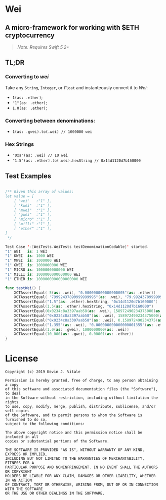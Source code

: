 # Wei

## A micro-framework for working with $ETH cryptocurrency

> _Note: Requires Swift 5.2+_

## TL;DR

### Converting to _wei_

Take any `String`, `Integer`, or `Float` and instanteously convert it to _Wei_:

  - `1(as: .ether)`;
  - `"1"(as: .ether)`;  
  - `1.0(as: .ether)`;  
  
### Converting between denominations:

  - `1(as: .gwei).to(.wei) // 1000000 wei`

### Hex Strings

  - `"0xa"(as: .wei) // 10 wei`
  - `"1.5"(as: .ether).to(.wei).hexString // 0x14d1120d7b160000`

## Test Examples

```swift

/** Given this array of values:
let value = [
    [ "wei"   :"1" ],
    [ "kwei"  :"1" ],
    [ "mwei"  :"1" ],
    [ "gwei"  :"1" ],
    [ "micro" :"1" ],
    [ "milli" :"1" ],
    [ "ether" :"1" ],
]
 */

Test Case '-[WeiTests.WeiTests testDenominationCodable]' started.
"1" WEI   is: 1 WEI
"1" KWEI  is: 1000 WEI
"1" MWEI  is: 1000000 WEI
"1" GWEI  is: 1000000000 WEI
"1" MICRO is: 1000000000000 WEI
"1" MILLI is: 1000000000000000 WEI
"1" ETHER is: 1000000000000000000 WEI
```

```swift
func testWei() {
    XCTAssertEqual( 5(as: .wei), "0.000000000000000005"(as: .ether))
    XCTAssertEqual( "79992437899999999995"(as: .wei), "79.992437899999999995"(as: .ether))
    XCTAssertEqual("1.5"(as: .ether).hexString, "0x14d1120d7b160000")
    XCTAssertEqual(1.5(as: .ether).hexString, "0x14d1120d7b160000")
    XCTAssertEqual(0x0234c8a3397aab58(as: .wei), 158972490234375000(as: .wei))
    XCTAssertEqual("0x0234c8a3397aab58"(as: .wei), 158972490234375000(as: .wei).to(.ether))
    XCTAssertEqual("0x0234c8a3397aab58"(as: .wei), 0.158972490234375(as: .ether))
    XCTAssertEqual("1.355"(as: .wei), "0.000000000000000001355"(as: .ether))
    XCTAssertEqual(1.0(as: .gwei), 1000000000(as: .wei))
    XCTAssertEqual(10_000(as: .gwei), 0.00001(as: .ether))
}
```

# License
```
Copyright (c) 2019 Kevin J. Vitale

Permission is hereby granted, free of charge, to any person obtaining a copy 
of this software and associated documentation files (the "Software"), to deal 
in the Software without restriction, including without limitation the rights 
to use, copy, modify, merge, publish, distribute, sublicense, and/or sell copies 
of the Software, and to permit persons to whom the Software is furnished to do so, 
subject to the following conditions:

The above copyright notice and this permission notice shall be included in all 
copies or substantial portions of the Software.

THE SOFTWARE IS PROVIDED "AS IS", WITHOUT WARRANTY OF ANY KIND, EXPRESS OR IMPLIED, 
INCLUDING BUT NOT LIMITED TO THE WARRANTIES OF MERCHANTABILITY, FITNESS FOR A 
PARTICULAR PURPOSE AND NONINFRINGEMENT. IN NO EVENT SHALL THE AUTHORS OR COPYRIGHT 
HOLDERS BE LIABLE FOR ANY CLAIM, DAMAGES OR OTHER LIABILITY, WHETHER IN AN ACTION 
OF CONTRACT, TORT OR OTHERWISE, ARISING FROM, OUT OF OR IN CONNECTION WITH THE SOFTWARE 
OR THE USE OR OTHER DEALINGS IN THE SOFTWARE.
```
